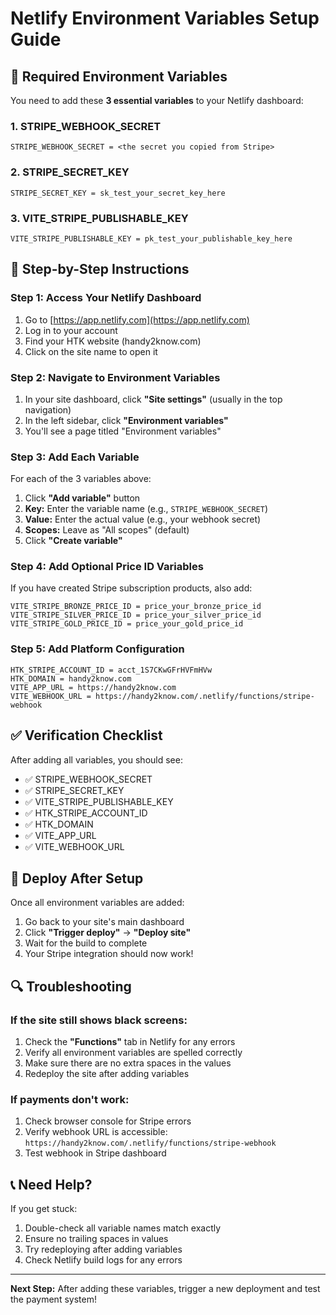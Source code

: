 # Netlify Environment Variables Setup Guide

## 🔧 Required Environment Variables

You need to add these **3 essential variables** to your Netlify dashboard:

### 1. STRIPE_WEBHOOK_SECRET
```
STRIPE_WEBHOOK_SECRET = <the secret you copied from Stripe>
```

### 2. STRIPE_SECRET_KEY  
```
STRIPE_SECRET_KEY = sk_test_your_secret_key_here
```

### 3. VITE_STRIPE_PUBLISHABLE_KEY
```
VITE_STRIPE_PUBLISHABLE_KEY = pk_test_your_publishable_key_here
```

## 📍 Step-by-Step Instructions

### Step 1: Access Your Netlify Dashboard
1. Go to [https://app.netlify.com](https://app.netlify.com)
2. Log in to your account
3. Find your HTK website (handy2know.com)
4. Click on the site name to open it

### Step 2: Navigate to Environment Variables
1. In your site dashboard, click **"Site settings"** (usually in the top navigation)
2. In the left sidebar, click **"Environment variables"**
3. You'll see a page titled "Environment variables"

### Step 3: Add Each Variable
For each of the 3 variables above:

1. Click **"Add variable"** button
2. **Key:** Enter the variable name (e.g., `STRIPE_WEBHOOK_SECRET`)
3. **Value:** Enter the actual value (e.g., your webhook secret)
4. **Scopes:** Leave as "All scopes" (default)
5. Click **"Create variable"**

### Step 4: Add Optional Price ID Variables
If you have created Stripe subscription products, also add:

```
VITE_STRIPE_BRONZE_PRICE_ID = price_your_bronze_price_id
VITE_STRIPE_SILVER_PRICE_ID = price_your_silver_price_id  
VITE_STRIPE_GOLD_PRICE_ID = price_your_gold_price_id
```

### Step 5: Add Platform Configuration
```
HTK_STRIPE_ACCOUNT_ID = acct_1S7CKwGFrHVFmHVw
HTK_DOMAIN = handy2know.com
VITE_APP_URL = https://handy2know.com
VITE_WEBHOOK_URL = https://handy2know.com/.netlify/functions/stripe-webhook
```

## ✅ Verification Checklist

After adding all variables, you should see:

- ✅ STRIPE_WEBHOOK_SECRET
- ✅ STRIPE_SECRET_KEY  
- ✅ VITE_STRIPE_PUBLISHABLE_KEY
- ✅ HTK_STRIPE_ACCOUNT_ID
- ✅ HTK_DOMAIN
- ✅ VITE_APP_URL
- ✅ VITE_WEBHOOK_URL

## 🚀 Deploy After Setup

Once all environment variables are added:

1. Go back to your site's main dashboard
2. Click **"Trigger deploy"** → **"Deploy site"**
3. Wait for the build to complete
4. Your Stripe integration should now work!

## 🔍 Troubleshooting

### If the site still shows black screens:
1. Check the **"Functions"** tab in Netlify for any errors
2. Verify all environment variables are spelled correctly
3. Make sure there are no extra spaces in the values
4. Redeploy the site after adding variables

### If payments don't work:
1. Check browser console for Stripe errors
2. Verify webhook URL is accessible: `https://handy2know.com/.netlify/functions/stripe-webhook`
3. Test webhook in Stripe dashboard

## 📞 Need Help?

If you get stuck:
1. Double-check all variable names match exactly
2. Ensure no trailing spaces in values
3. Try redeploying after adding variables
4. Check Netlify build logs for any errors

---

**Next Step:** After adding these variables, trigger a new deployment and test the payment system!
